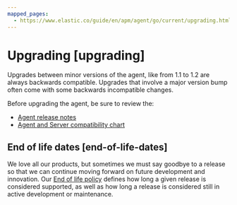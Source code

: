```yaml
---
mapped_pages:
  - https://www.elastic.co/guide/en/apm/agent/go/current/upgrading.html
---
```


# Upgrading [upgrading]

Upgrades between minor versions of the agent, like from 1.1 to 1.2 are always backwards compatible. Upgrades that involve a major version bump often come with some backwards incompatible changes.

Before upgrading the agent, be sure to review the:

* [Agent release notes](/release-notes/index.md)
* [Agent and Server compatibility chart](docs-content://solutions/observability/apps/apm-agent-compatibility.md)


## End of life dates [end-of-life-dates]

We love all our products, but sometimes we must say goodbye to a release so that we can continue moving forward on future development and innovation. Our [End of life policy](https://www.elastic.co/support/eol) defines how long a given release is considered supported, as well as how long a release is considered still in active development or maintenance.

